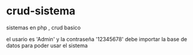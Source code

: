 # crud-sistema
sistemas en php , crud basico

el usario es 'Admin' y la contraseña '12345678'
 debe importar la base de datos para poder usar el sistema
 

